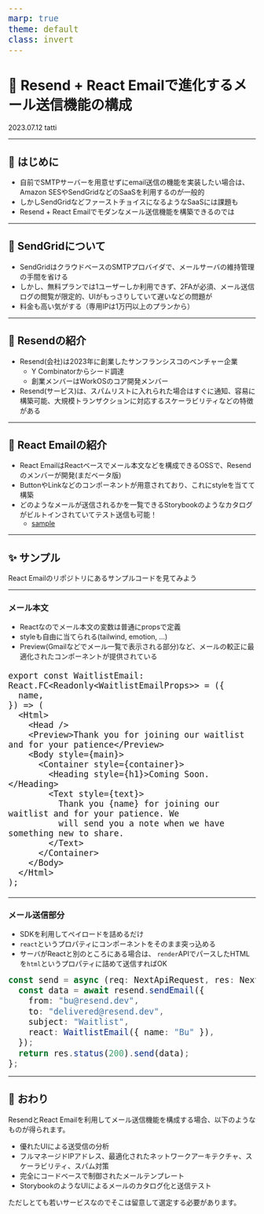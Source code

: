 ```yaml
---
marp: true
theme: default
class: invert
---
```


# 💌 Resend + React Emailで進化するメール送信機能の構成

<style scoped>
section { 
    font-size: 28px; 
}
</style>

2023.07.12
tatti

---

## 👋 はじめに

- 自前でSMTPサーバーを用意せずにemail送信の機能を実装したい場合は、Amazon SESやSendGridなどのSaaSを利用するのが一般的
- しかしSendGridなどファーストチョイスになるようなSaaSには課題も
- Resend + React Emailでモダンなメール送信機能を構築できるのでは

---

## 💭 SendGridについて

- SendGridはクラウドベースのSMTPプロバイダで、メールサーバの維持管理の手間を省ける
- しかし、無料プランでは1ユーザーしか利用できず、2FAが必須、メール送信ログの閲覧が限定的、UIがもっさりしていて遅いなどの問題が
- 料金も高い気がする（専用IPは1万円以上のプランから）

---

## 🎈 Resendの紹介

- Resend(会社)は2023年に創業したサンフランシスコのベンチャー企業
  - Y Combinatorからシード調達
  - 創業メンバーはWorkOSのコア開発メンバー
- Resend(サービス)は、スパムリストに入れられた場合はすぐに通知、容易に構築可能、大規模トランザクションに対応するスケーラビリティなどの特徴がある

---

## 💌 React Emailの紹介

- React EmailはReactベースでメール本文などを構成できるOSSで、Resendのメンバーが開発(まだベータ版)
- ButtonやLinkなどのコンポーネントが用意されており、これにstyleを当てて構築
- どのようなメールが送信されるかを一覧できるStorybookのようなカタログがビルトインされていてテスト送信も可能！
  - [sample](https://demo.react.email/preview/vercel-invite-user)

---

## ✨ サンプル

React Emailのリポジトリにあるサンプルコードを見てみよう

---

### メール本文

<style scoped>
section { 
    font-size: 28px; 
}

pre {
  font-size: 20px;
}
</style>

 - Reactなのでメール本文の変数は普通にpropsで定義
 - styleも自由に当てられる(tailwind, emotion, ...)
 - Preview(Gmailなどでメール一覧で表示される部分)など、メールの較正に最適化されたコンポーネントが提供されている

```tsx
export const WaitlistEmail: React.FC<Readonly<WaitlistEmailProps>> = ({
  name,
}) => (
  <Html>
    <Head />
    <Preview>Thank you for joining our waitlist and for your patience</Preview>
    <Body style={main}>
      <Container style={container}>
        <Heading style={h1}>Coming Soon.</Heading>
        <Text style={text}>
          Thank you {name} for joining our waitlist and for your patience. We
          will send you a note when we have something new to share.
        </Text>
      </Container>
    </Body>
  </Html>
);
```

---

### メール送信部分

<style scoped>
section { 
    font-size: 28px; 
}
</style>

- SDKを利用してペイロードを詰めるだけ
- `react`というプロパティにコンポーネントをそのまま突っ込める
- サーバがReactと別のところにある場合は、 `render`APIでパースしたHTMLを`html`というプロパティに詰めて送信すればOK

```ts
const send = async (req: NextApiRequest, res: NextApiResponse) => {
  const data = await resend.sendEmail({
    from: "bu@resend.dev",
    to: "delivered@resend.dev",
    subject: "Waitlist",
    react: WaitlistEmail({ name: "Bu" }),
  });
  return res.status(200).send(data);
};
```

---

## 👋 おわり

ResendとReact Emailを利用してメール送信機能を構成する場合、以下のようなものが得られます。

- 優れたUIによる送受信の分析
- フルマネージドIPアドレス、最適化されたネットワークアーキテクチャ、スケーラビリティ、スパム対策
- 完全にコードベースで制御されたメールテンプレート
- StorybookのようなUIによるメールのカタログ化と送信テスト

ただしとても若いサービスなのでそこは留意して選定する必要があります。
